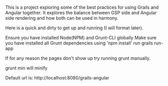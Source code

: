 This is a project exploring some of the best practices for using Grails and Angular together. It explores the balance between GSP side and Angular side rendering and how both can be used in harmony.

Here is a quick and dirty to get up and running (I will format later).

Ensure you have installed Node(NPM) and Grunt-CLI globally
Make sure you have installed all Grunt dependencies using 'npm install'
run grails run-app

If for any reason the pages don't show up try running grunt manually.

grunt min will minify

Default url is: http://localhost:8080/grails-angular